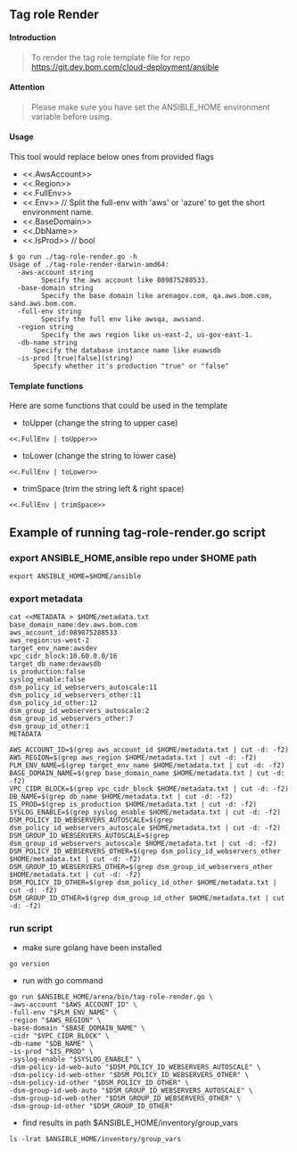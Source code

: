 ## Tag role Render

#### Introduction
> To render the tag role template file for repo https://git.dev.bom.com/cloud-deployment/ansible

#### Attention
> Please make sure you have set the ANSIBLE_HOME environment variable before using.

#### Usage
This tool would replace below ones from provided flags

- <<.AwsAccount>> 
- <<.Region>>
- <<.FullEnv>>
- <<.Env>>	// Split the full-env with 'aws' or 'azure' to get the short environment name.
- <<.BaseDomain>>
- <<.DbName>>
- <<.IsProd>> // bool

```
$ go run ./tag-role-render.go -h
Usage of ./tag-role-render-darwin-amd64:
  -aws-account string
    	Specify the aws account like 089875288533.
  -base-domain string
    	Specify the base domain like arenagov.com, qa.aws.bom.com, sand.aws.bom.com.
  -full-env string
    	Specify the full env like awsqa, awssand.
  -region string
    	Specify the aws region like us-east-2, us-gov-east-1.
  -db-name string
      Specify the database instance name like euawsdb
  -is-prod [true|false](string)
      Specify whether it's production "true" or "false"
```

#### Template functions
Here are some functions that could be used in the template
- toUpper (change the string to upper case)
```
<<.FullEnv | toUpper>>
```
- toLower (change the string to lower case)
```
<<.FullEnv | toLower>>
```
- trimSpace (trim the string left & right space)
```
<<.FullEnv | trimSpace>>
```

## Example of running tag-role-render.go script
### export ANSIBLE_HOME,ansible repo under $HOME path 
```
export ANSIBLE_HOME=$HOME/ansible
```
### export metadata
```
cat <<METADATA > $HOME/metadata.txt
base_domain_name:dev.aws.bom.com
aws_account_id:089875288533
aws_region:us-west-2
target_env_name:awsdev
vpc_cidr_block:10.60.0.0/16
target_db_name:devawsdb
is_production:false
syslog_enable:false
dsm_policy_id_webservers_autoscale:11
dsm_policy_id_webservers_other:11
dsm_policy_id_other:12
dsm_group_id_webservers_autoscale:2
dsm_group_id_webservers_other:7
dsm_group_id_other:1
METADATA
```
```
AWS_ACCOUNT_ID=$(grep aws_account_id $HOME/metadata.txt | cut -d: -f2)
AWS_REGION=$(grep aws_region $HOME/metadata.txt | cut -d: -f2)
PLM_ENV_NAME=$(grep target_env_name $HOME/metadata.txt | cut -d: -f2)
BASE_DOMAIN_NAME=$(grep base_domain_name $HOME/metadata.txt | cut -d: -f2)
VPC_CIDR_BLOCK=$(grep vpc_cidr_block $HOME/metadata.txt | cut -d: -f2)
DB_NAME=$(grep db_name $HOME/metadata.txt | cut -d: -f2)
IS_PROD=$(grep is_production $HOME/metadata.txt | cut -d: -f2)
SYSLOG_ENABLE=$(grep syslog_enable $HOME/metadata.txt | cut -d: -f2)
DSM_POLICY_ID_WEBSERVERS_AUTOSCALE=$(grep dsm_policy_id_webservers_autoscale $HOME/metadata.txt | cut -d: -f2)
DSM_GROUP_ID_WEBSERVERS_AUTOSCALE=$(grep dsm_group_id_webservers_autoscale $HOME/metadata.txt | cut -d: -f2)
DSM_POLICY_ID_WEBSERVERS_OTHER=$(grep dsm_policy_id_webservers_other $HOME/metadata.txt | cut -d: -f2)
DSM_GROUP_ID_WEBSERVERS_OTHER=$(grep dsm_group_id_webservers_other $HOME/metadata.txt | cut -d: -f2)
DSM_POLICY_ID_OTHER=$(grep dsm_policy_id_other $HOME/metadata.txt | cut -d: -f2)
DSM_GROUP_ID_OTHER=$(grep dsm_group_id_other $HOME/metadata.txt | cut -d: -f2)

```
### run script
- make sure golang have been installed
```
go version
```
- run with go command
```
go run $ANSIBLE_HOME/arena/bin/tag-role-render.go \
-aws-account "$AWS_ACCOUNT_ID" \
-full-env "$PLM_ENV_NAME" \
-region "$AWS_REGION" \
-base-domain "$BASE_DOMAIN_NAME" \
-cidr "$VPC_CIDR_BLOCK" \
-db-name "$DB_NAME" \
-is-prod "$IS_PROD" \
-syslog-enable "$SYSLOG_ENABLE" \
-dsm-policy-id-web-auto "$DSM_POLICY_ID_WEBSERVERS_AUTOSCALE" \
-dsm-policy-id-web-other "$DSM_POLICY_ID_WEBSERVERS_OTHER" \
-dsm-policy-id-other "$DSM_POLICY_ID_OTHER" \
-dsm-group-id-web-auto "$DSM_GROUP_ID_WEBSERVERS_AUTOSCALE" \
-dsm-group-id-web-other "$DSM_GROUP_ID_WEBSERVERS_OTHER" \
-dsm-group-id-other "$DSM_GROUP_ID_OTHER"
```
- find results in path $ANSIBLE_HOME/inventory/group_vars
```
ls -lrat $ANSIBLE_HOME/inventory/group_vars
```
